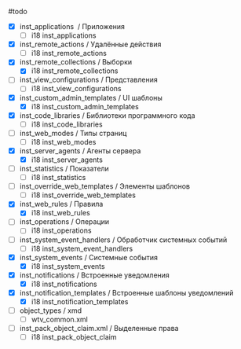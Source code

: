 #todo

- [x] inst_applications  / Приложения
	- [ ] i18 inst_applications
- [x] inst_remote_actions / Удалённые действия
	- [ ] i18 inst_remote_actions
- [x] inst_remote_collections / Выборки
	- [x] i18 inst_remote_collections
- [ ] inst_view_configurations / Представления
	- [ ] i18 inst_view_configurations
- [x] inst_custom_admin_templates / UI шаблоны
	- [x] i18 inst_custom_admin_templates
- [x] inst_code_libraries / Библиотеки программного кода
	- [ ] i18 inst_code_libraries
- [ ] inst_web_modes / Типы страниц
	- [ ] i18 inst_web_modes
- [x] inst_server_agents / Агенты сервера
	- [x] i18 inst_server_agents
- [ ] inst_statistics / Показатели
	- [ ] i18 inst_statistics
- [ ] inst_override_web_templates / Элементы шаблонов
	- [ ] i18 inst_override_web_templates
- [x] inst_web_rules / Правила
	- [x] i18 inst_web_rules
- [ ] inst_operations / Операции
	- [ ] i18 inst_operations
- [ ] inst_system_event_handlers / Обработчик системных событий
	- [ ] i18 inst_system_event_handlers
- [x] inst_system_events / Системные события
	- [x] i18 inst_system_events
- [x] inst_notifications / Встроенные уведомления
	- [x] i18 inst_notifications
- [x] inst_notification_templates / Встроенные шаблоны уведомлений
	- [x] i18 inst_notification_templates
- [ ] object_types / xmd
	- [ ] wtv_common.xml
- [ ] inst_pack_object_claim.xml / Выделенные права
	- [ ] i18 inst_pack_object_claim
